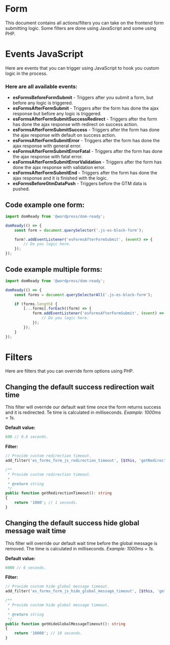 # Form

This document contains all actions/filters you can take on the frontend form submitting logic. Some filters are done using JavaScript and some using PHP.

# Events JavaScript

Here are events that you can trigger using JavaScript to hook you custom logic in the process.

### Here are all available events:
* **esFormsBeforeFormSubmit** - Triggers after you submit a form, but before any logic is triggered.
* **esFormsAfterFormSubmit** - Triggers after the form has done the ajax response but before any logic is triggered.
* **esFormsAfterFormSubmitSuccessRedirect** - Triggers after the form has done the ajax response with redirect on success action.
* **esFormsAfterFormSubmitSuccess** - Triggers after the form has done the ajax response with default on success action.
* **esFormsAfterFormSubmitError** - Triggers after the form has done the ajax response with general error.
* **esFormsAfterFormSubmitErrorFatal** - Triggers after the form has done the ajax response with fatal error.
* **esFormsAfterFormSubmitErrorValidation** - Triggers after the form has done the ajax response with validation error.
* **esFormsAfterFormSubmitEnd** - Triggers after the form has done the ajax response and it is finished with the logic.
* **esFormsBeforeGtmDataPush** - Triggers before the GTM data is pushed.

## Code example one form:
```js
import domReady from '@wordpress/dom-ready';

domReady(() => {
	const form = document.querySelector('.js-es-block-form');

	form?.addEventListener('esFormsAfterFormSubmit', (event) => {
		// Do you logic here.
	});
});
```

## Code example multiple forms:
```js
import domReady from '@wordpress/dom-ready';

domReady(() => {
	const forms = document.querySelectorAll('.js-es-block-form');

	if (forms.length) {
		[...forms].forEach((form) => {
			form.addEventListener('esFormsAfterFormSubmit', (event) => {
				// Do you logic here.
			});
		});
	}
});
```

# Filters

Here are filters that you can override form options using PHP.

## Changing the default success redirection wait time

This filter will override our default wait time once the form returns success and it is redirected. Te time is calculated in milliseconds. *Example: 1000ms = 1s*.

**Default value:**
```php
600 // 0.6 seconds.
```

**Filter:**
```php
// Provide custom redirection timeout.
add_filter('es_forms_form_js_redirection_timeout', [$this, 'getRedirectionTimeout']);

/**
 * Provide custom redirection timeout.
 *
 * @return string
 */
public function getRedirectionTimeout(): string
{
	return '1000'; // 1 seconds.
}
```

## Changing the default success hide global message wait time

This filter will override our default wait time before the global message is removed. The time is calculated in milliseconds. *Example: 1000ms = 1s*.

**Default value:**
```php
6000 // 6 seconds.
```

**Filter:**
```php
// Provide custom hide global message timeout.
add_filter('es_forms_form_js_hide_global_message_timeout', [$this, 'getHideGlobalMessageTimeout']);

/**
 * Provide custom hide global message timeout.
 *
 * @return string
 */
public function getHideGlobalMessageTimeout(): string
{
	return '10000'; // 10 seconds.
}
```
